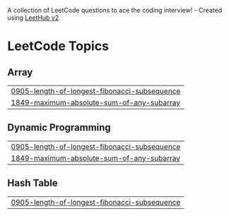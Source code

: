 A collection of LeetCode questions to ace the coding interview! - Created using [LeetHub v2](https://github.com/arunbhardwaj/LeetHub-2.0)
<!---LeetCode Topics Start-->
# LeetCode Topics
## Array
|  |
| ------- |
| [0905-length-of-longest-fibonacci-subsequence](https://github.com/Shashank164/DSA/tree/master/0905-length-of-longest-fibonacci-subsequence) |
| [1849-maximum-absolute-sum-of-any-subarray](https://github.com/Shashank164/DSA/tree/master/1849-maximum-absolute-sum-of-any-subarray) |
## Dynamic Programming
|  |
| ------- |
| [0905-length-of-longest-fibonacci-subsequence](https://github.com/Shashank164/DSA/tree/master/0905-length-of-longest-fibonacci-subsequence) |
| [1849-maximum-absolute-sum-of-any-subarray](https://github.com/Shashank164/DSA/tree/master/1849-maximum-absolute-sum-of-any-subarray) |
## Hash Table
|  |
| ------- |
| [0905-length-of-longest-fibonacci-subsequence](https://github.com/Shashank164/DSA/tree/master/0905-length-of-longest-fibonacci-subsequence) |
<!---LeetCode Topics End-->